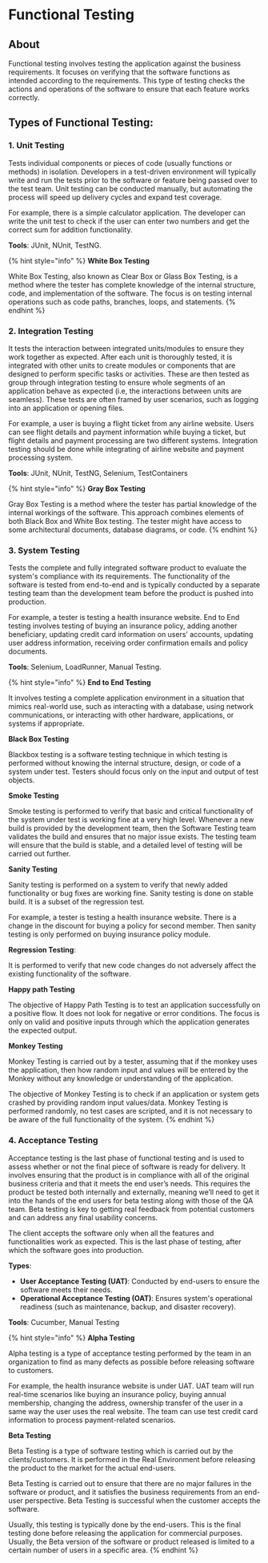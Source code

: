 # Functional Testing

## About

Functional testing involves testing the application against the business requirements. It focuses on verifying that the software functions as intended according to the requirements. This type of testing checks the actions and operations of the software to ensure that each feature works correctly.

## Types of Functional Testing:

### **1. Unit Testing**

Tests individual components or pieces of code (usually functions or methods) in isolation. Developers in a test-driven environment will typically write and run the tests prior to the software or feature being passed over to the test team. Unit testing can be conducted manually, but automating the process will speed up delivery cycles and expand test coverage.

For example, there is a simple calculator application. The developer can write the unit test to check if the user can enter two numbers and get the correct sum for addition functionality.

**Tools**: JUnit, NUnit, TestNG.

{% hint style="info" %}
**White Box Testing**

White Box Testing, also known as Clear Box or Glass Box Testing, is a method where the tester has complete knowledge of the internal structure, code, and implementation of the software. The focus is on testing internal operations such as code paths, branches, loops, and statements.
{% endhint %}

### **2. Integration Testing**

It tests the interaction between integrated units/modules to ensure they work together as expected. After each unit is thoroughly tested, it is integrated with other units to create modules or components that are designed to perform specific tasks or activities. These are then tested as group through integration testing to ensure whole segments of an application behave as expected (i.e, the interactions between units are seamless). These tests are often framed by user scenarios, such as logging into an application or opening files.

For example, a user is buying a flight ticket from any airline website. Users can see flight details and payment information while buying a ticket, but flight details and payment processing are two different systems. Integration testing should be done while integrating of airline website and payment processing system.

**Tools**: JUnit, NUnit, TestNG, Selenium, TestContainers

{% hint style="info" %}
**Gray Box Testing**

Gray Box Testing is a method where the tester has partial knowledge of the internal workings of the software. This approach combines elements of both Black Box and White Box testing. The tester might have access to some architectural documents, database diagrams, or code.
{% endhint %}

### **3. System Testing**

Tests the complete and fully integrated software product to evaluate the system's compliance with its requirements. The functionality of the software is tested from end-to-end and is typically conducted by a separate testing team than the development team before the product is pushed into production.

For example, a tester is testing a health insurance website. End to End testing involves testing of buying an insurance policy, adding another beneficiary, updating credit card information on users’ accounts, updating user address information, receiving order confirmation emails and policy documents.

**Tools**: Selenium, LoadRunner, Manual Testing.

{% hint style="info" %}
**End to End Testing**

It involves testing a complete application environment in a situation that mimics real-world use, such as interacting with a database, using network communications, or interacting with other hardware, applications, or systems if appropriate.

**Black Box Testing**

Blackbox testing is a software testing technique in which testing is performed without knowing the internal structure, design, or code of a system under test. Testers should focus only on the input and output of test objects.

**Smoke Testing**

Smoke testing is performed to verify that basic and critical functionality of the system under test is working fine at a very high level. Whenever a new build is provided by the development team, then the Software Testing team validates the build and ensures that no major issue exists. The testing team will ensure that the build is stable, and a detailed level of testing will be carried out further.

**Sanity Testing**

Sanity testing is performed on a system to verify that newly added functionality or bug fixes are working fine. Sanity testing is done on stable build. It is a subset of the regression test.

For example, a tester is testing a health insurance website. There is a change in the discount for buying a policy for second member. Then sanity testing is only performed on buying insurance policy module.

**Regression Testing**:

It is performed to verify that new code changes do not adversely affect the existing functionality of the software.

**Happy path Testing**

The objective of Happy Path Testing is to test an application successfully on a positive flow. It does not look for negative or error conditions. The focus is only on valid and positive inputs through which the application generates the expected output.

**Monkey Testing**

Monkey Testing is carried out by a tester, assuming that if the monkey uses the application, then how random input and values will be entered by the Monkey without any knowledge or understanding of the application.

The objective of Monkey Testing is to check if an application or system gets crashed by providing random input values/data. Monkey Testing is performed randomly, no test cases are scripted, and it is not necessary to be aware of the full functionality of the system.
{% endhint %}

### **4. Acceptance Testing**

Acceptance testing is the last phase of functional testing and is used to assess whether or not the final piece of software is ready for delivery. It involves ensuring that the product is in compliance with all of the original business criteria and that it meets the end user’s needs. This requires the product be tested both internally and externally, meaning we’ll need to get it into the hands of the end users for beta testing along with those of the QA team. Beta testing is key to getting real feedback from potential customers and can address any final usability concerns.

The client accepts the software only when all the features and functionalities work as expected. This is the last phase of testing, after which the software goes into production.

**Types**:

* **User Acceptance Testing (UAT)**: Conducted by end-users to ensure the software meets their needs.
* **Operational Acceptance Testing (OAT)**: Ensures system's operational readiness (such as maintenance, backup, and disaster recovery).

**Tools**: Cucumber, Manual Testing

{% hint style="info" %}
**Alpha Testing**

Alpha testing is a type of acceptance testing performed by the team in an organization to find as many defects as possible before releasing software to customers.

For example, the health insurance website is under UAT. UAT team will run real-time scenarios like buying an insurance policy, buying annual membership, changing the address, ownership transfer of the user in a same way the user uses the real website. The team can use test credit card information to process payment-related scenarios.

**Beta Testing**

Beta Testing is a type of software testing which is carried out by the clients/customers. It is performed in the Real Environment before releasing the product to the market for the actual end-users.

Beta Testing is carried out to ensure that there are no major failures in the software or product, and it satisfies the business requirements from an end-user perspective. Beta Testing is successful when the customer accepts the software.

Usually, this testing is typically done by the end-users. This is the final testing done before releasing the application for commercial purposes. Usually, the Beta version of the software or product released is limited to a certain number of users in a specific area.
{% endhint %}
